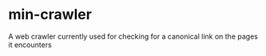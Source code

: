 min-crawler
===========

A web crawler currently used for checking for a canonical link on the pages it encounters